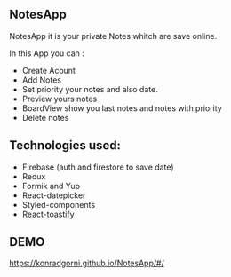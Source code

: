 ## NotesApp

NotesApp it is your private Notes whitch are save online.

In this App you can :
* Create Acount
* Add Notes
* Set priority your notes and also date.
* Preview yours notes
* BoardView show you last notes and notes with priority
* Delete notes


## Technologies used:
* Firebase (auth and firestore to save date)
* Redux
* Formik and Yup 
* React-datepicker
* Styled-components
* React-toastify

## DEMO

https://konradgorni.github.io/NotesApp/#/

